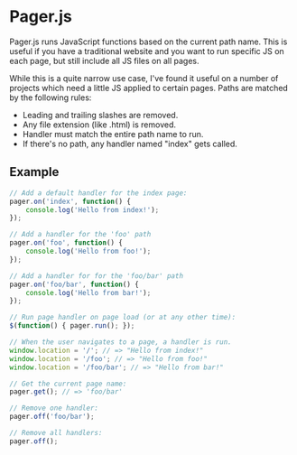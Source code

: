 # Pager.js

Pager.js runs JavaScript functions based on the current path name. This is useful if you have a traditional website
and you want to run specific JS on each page, but still include all JS files on all pages.

While this is a quite narrow use case, I've found it useful on a number of projects which need a little JS applied to certain pages. Paths are matched by the following rules:

* Leading and trailing slashes are removed.
* Any file extension (like .html) is removed.
* Handler must match the entire path name to run.
* If there's no path, any handler named "index" gets called.

## Example

```javascript
// Add a default handler for the index page:
pager.on('index', function() {
    console.log('Hello from index!');
});

// Add a handler for the 'foo' path
pager.on('foo', function() {
    console.log('Hello from foo!');
});

// Add a handler for for the 'foo/bar' path
pager.on('foo/bar', function() {
    console.log('Hello from bar!');
});

// Run page handler on page load (or at any other time):
$(function() { pager.run(); });

// When the user navigates to a page, a handler is run.
window.location = '/'; // => "Hello from index!"
window.location = '/foo'; // => "Hello from foo!"
window.location = '/foo/bar'; // => "Hello from bar!"

// Get the current page name:
pager.get(); // => 'foo/bar'

// Remove one handler:
pager.off('foo/bar');

// Remove all handlers:
pager.off();
```
